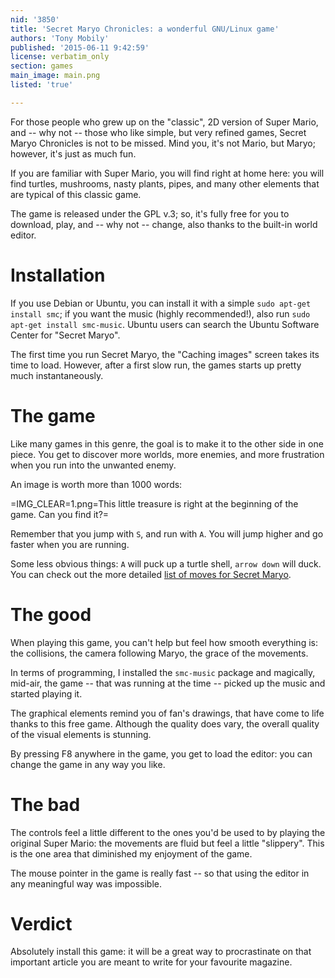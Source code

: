 ```yaml
---
nid: '3850'
title: 'Secret Maryo Chronicles: a wonderful GNU/Linux game'
authors: 'Tony Mobily'
published: '2015-06-11 9:42:59'
license: verbatim_only
section: games
main_image: main.png
listed: 'true'

---
```

For those people who grew up on the "classic", 2D version of Super Mario, and -- why not -- those who like simple, but very refined games, Secret Maryo Chronicles is not to be missed. Mind you, it's not Mario, but Maryo; however, it's just as much fun.

If you are familiar with Super Mario, you will find right at home here: you will find turtles, mushrooms, nasty plants, pipes, and many other elements that are typical of this classic game.

The game is released under the GPL v.3; so, it's fully free for you to download, play, and -- why not -- change, also thanks to the built-in world editor.

<!--break-->

# Installation

If you use Debian or Ubuntu, you can install it with a simple `sudo apt-get install smc`; if you want the music (highly recommended!), also run `sudo apt-get install smc-music`. Ubuntu users can search the Ubuntu Software Center for "Secret Maryo".

The first time you run Secret Maryo, the "Caching images" screen takes its time to load. However, after a first slow run, the games starts up pretty much instantaneously.

# The game

Like many games in this genre, the goal is to make it to the other side in one piece. You get to discover more worlds, more enemies, and more frustration when you run into the unwanted enemy.

An image is worth more than 1000 words:

=IMG_CLEAR=1.png=This little treasure is right at the beginning of the game. Can you find it?=

Remember that you jump with `S`, and run with `A`. You will jump higher and go faster when you are running. 

Some less obvious things: `A` will puck up a turtle shell, `arrow down` will duck. You can check out the more detailed [list of moves for Secret Maryo](http://www.secretmaryo.org/wiki/index.php?title=How_to_Play#Maryo.27s_Moves).

# The good

When playing this game, you can't help but feel how smooth everything is: the collisions, the camera following Maryo, the grace of the movements.

In terms of programming, I installed the `smc-music` package and magically, mid-air, the game -- that was running at the time -- picked up the music and started playing it.

The graphical elements remind you of fan's drawings, that have come to life thanks to this free game. Although the quality does vary, the overall quality of the visual elements is stunning.

By pressing F8 anywhere in the game, you get to load the editor: you can change the game in any way you like.

# The bad

The controls feel a little different to the ones you'd be used to by playing the original Super Mario: the movements are fluid but feel a little "slippery". This is the one area that diminished my enjoyment of the game.

The mouse pointer in the game is really fast -- so that using the editor in any meaningful way was impossible. 

# Verdict

Absolutely install this game: it will be a great way to procrastinate on that important article you are meant to write for your favourite magazine.